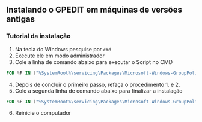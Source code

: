 ## Instalando o GPEDIT em máquinas de versões antigas

### Tutorial da instalação

1. Na tecla do Windows pesquise por `cmd`
2. Execute ele em modo administrador
3. Cole a linha de comando abaixo para executar o Script no CMD

```powershell
FOR %F IN ("%SystemRoot%\servicing\Packages\Microsoft-Windows-GroupPolicy-ClientTools-Package~*.mum") DO (DISM /Online /NoRestart /Add-Package:"%F")
```

4. Depois de concluir o primeiro passo, refaça o procedimento 1. e 2.
5. Cole a segunda linha de comando abaixo para finalizar a instalação

```powershell
FOR %F IN ("%SystemRoot%\servicing\Packages\Microsoft-Windows-GroupPolicy-ClientExtensions-Package~*.mum") DO (DISM /Online /NoRestart /Add-Package:"%F")
```

6. Reinicie o computador

